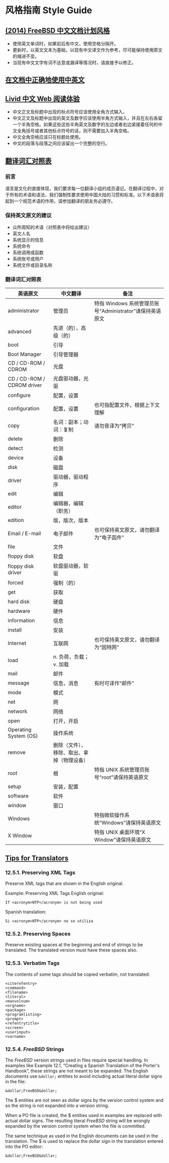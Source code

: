 # 风格指南 Style Guide

## [(2014) FreeBSD 中文文档计划风格]()

- 使用英文单词时，如果前后有中文，使用空格分隔开。
- 更新时，以英文文本为基础，以现有中文译文作为参考，尽可能保持使用原文的缩进不变。
- 当现有中文文字有词不达意或漏译等情况时，请直接予以修正。

## [在文档中正确地使用中英文](http://blog.csdn.net/ahwey/article/details/443013)

## [Livid 中文 Web 阅读体验](https://web.archive.org/web/20120513134359/http://www.livid.cn/doc_view.php?doc_id=5332)

- 中文正文及标题中出现的标点符号应该使用全角方式输入。
- 中文正文及标题中出现的英文及数字应该使用半角方式输入，并且在左右各留一个半角空格。如果这些这些半角英文及数字的左边或者右边紧接着任何的中文全角括号或者其他标点符号的话，则不需要加入半角空格。
- 中文全角空格应该只在标题处使用。
- 中文的段落与段落之间应该留出一个完整的空行。

## [翻译词汇对照表](https://web.archive.org/web/20110707050306/http://www.freebsd.org.cn/cndocs/words.html)

### 前言

语言是文化的直接体现，我们要求每一位翻译小组的成员谨记。在翻译过程中，对于所有的术语和语法，我们强制性要求使用中国大陆的习惯和标准。以下术语表将起到一个规范术语的作用，请参加翻译的朋友务必遵守。

### 保持英文原文的建议

- 众所周知的术语（对照表中将给出建议）
- 英文人名
- 系统显示的信息
- 系统命令
- 系统调用或函数
- 系统账号或用户
- 系统文件或目录名称

### 翻译词汇对照表

| 英语原文 | 中文翻译 | 备注 |
|-|-|-|
| administrator | 管理员 | 特指 Windows 系统管理员账号“Administrator”请保持英语原文 |
| advanced | 先进（的），高级（的）||
| boot | 引导 ||
| Boot Manager | 引导管理器 ||
| CD / CD-ROM / CDROM | 光盘 ||
| CD / CD-ROM / CDROM driver | 光盘驱动器，光驱 ||
| configure | 配置，设置 ||
| configuration | 配置，设置 | 也可指配置文件，根据上下文理解 |
| copy | 名词：副本；动词：复制 | 请勿音译为“拷贝” |
| delete | 删除 ||
| detect | 检测 ||
| device | 设备 ||
| disk | 磁盘 ||
| driver | 驱动器，驱动程序 ||
| edit | 编辑 ||
| editor | 编辑器，编辑（职务）||
| edition | 版，版次，版本 ||
| Email / E-mail | 电子邮件 | 也可保持英文原文，请勿翻译为“电子函件” |
| file | 文件 ||
| floppy disk | 软盘 ||
| floppy disk driver | 软盘驱动器，软驱 ||
| forced | 强制（的）||
| get | 获取 ||
| hard disk | 硬盘 ||
| hardware | 硬件 ||
| information | 信息 ||
| install | 安装 ||
| Internet | 互联网 | 也可保持英文原文，请勿翻译为“因特网” |
| load | n. 负荷，负载；v. 加载 ||
| mail | 邮件 ||
| message | 信息，消息 | 有时可译作“邮件” |
| mode | 模式 ||
| net | 网 ||
| network | 网络 ||
| open | 打开，开启 ||
| Operating System (OS) | 操作系统 ||
| remove | 删除（文件），移除、取出、拿掉（物理设备）||
| root | 根 | 特指 UNIX 系统管理员账号“root”请保持英语原文 ||
| setup | 安装，配置 ||
| software | 软件 ||
| window | 窗口 ||
| Windows || 特指微软操作系统“Windows”请保持英语原文 |
| X Window || 特指 UNIX 桌面环境“X Window”请保持英语原文 |

## [Tips for Translators](https://www.freebsd.org/doc/en_US.ISO8859-1/books/fdp-primer/po-translations-tips.html)

### 12.5.1. Preserving XML Tags
Preserve XML tags that are shown in the English original.

Example: Preserving XML Tags
English original:
```
If <acronym>NTP</acronym> is not being used
```
Spanish translation:
```
Si <acronym>NTP</acronym> no se utiliza
```

### 12.5.2. Preserving Spaces
Preserve existing spaces at the beginning and end of strings to be translated. The translated version must have these spaces also.

### 12.5.3. Verbatim Tags
The contents of some tags should be copied verbatim, not translated:

```
<citerefentry>
<command>
<filename>
<literal>
<manvolnum>
<orgname>
<package>
<programlisting>
<prompt>
<refentrytitle>
<screen>
<userinput>
<varname>
```

### 12.5.4. $FreeBSD$ Strings
The $FreeBSD$ version strings used in files require special handling. In examples like Example 12.1, “Creating a Spanish Translation of the Porter's Handbook”, these strings are not meant to be expanded. The English documents use `&dollar;` entities to avoid including actual literal dollar signs in the file:
```
&dollar;FreeBSD&dollar;
```
The &dollar; entities are not seen as dollar signs by the version control system and so the string is not expanded into a version string.

When a PO file is created, the &dollar; entities used in examples are replaced with actual dollar signs. The resulting literal $FreeBSD$ string will be wrongly expanded by the version control system when the file is committed.

The same technique as used in the English documents can be used in the translation. The &dollar; is used to replace the dollar sign in the translation entered into the PO editor:
```
&dollar;FreeBSD&dollar;
```
